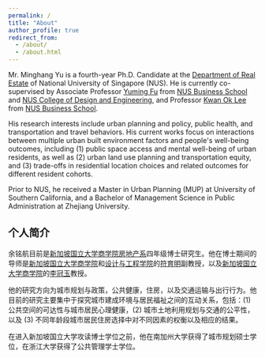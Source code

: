 ```yaml
---
permalink: /
title: "About"
author_profile: true
redirect_from: 
  - /about/
  - /about.html
---
```


Mr. Minghang Yu is a fourth-year Ph.D. Candidate at the [Department of Real Estate](https://bschool.nus.edu.sg/real-estate/) of National University of Singapore (NUS). He is currently co-supervised by Associate Professor [Yuming Fu](https://discovery.nus.edu.sg/905-yuming-fu) from [NUS Business School](https://bschool.nus.edu.sg/) and [NUS College of Design and Engineering](https://cde.nus.edu.sg/), and Professor [Kwan Ok Lee](https://discovery.nus.edu.sg/3104-kwan-ok-lee) from [NUS Business School](https://bschool.nus.edu.sg/).

His research interests include urban planning and policy, public health, and transportation and travel behaviors. His current works focus on interactions between multiple urban built environment factors and people's well-being outcomes, including (1) public space access and mental well-being of urban residents, as well as (2) urban land use planning and transportation equity, and (3) trade-offs in residential location choices and related outcomes for different resident cohorts.

Prior to NUS, he received a Master in Urban Planning (MUP) at University of Southern California, and a Bachelor of Management Science in Public Administration at Zhejiang University.

个人简介
------
余铭航目前是[新加坡国立大学商学院房地产系](https://bschool.nus.edu.sg/real-estate/)四年级博士研究生。他在博士期间的导师是[新加坡国立大学商学院](https://bschool.nus.edu.sg/)和[设计与工程学院](https://cde.nus.edu.sg/)的[符育明](https://discovery.nus.edu.sg/905-yuming-fu)副教授，以及[新加坡国立大学商学院](https://bschool.nus.edu.sg/)的[李冠玉](https://discovery.nus.edu.sg/3104-kwan-ok-lee)教授。

他的研究方向为城市规划与政策，公共健康，住房，以及交通运输与出行行为。他目前的研究主要集中于探究城市建成环境与居民福祉之间的互动关系，包括：(1) 公共空间的可达性与城市居民心理健康，(2) 城市土地利用规划与交通的公平性，以及 (3) 不同年龄段城市居民住房选择中对不同因素的权衡以及相应的结果。

在进入新加坡国立大学攻读博士学位之前，他在南加州大学获得了城市规划硕士学位，在浙江大学获得了公共管理学士学位。
